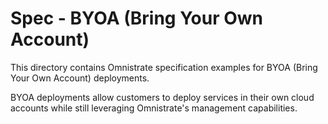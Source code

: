 # Spec - BYOA (Bring Your Own Account)

This directory contains Omnistrate specification examples for BYOA (Bring Your Own Account) deployments.

BYOA deployments allow customers to deploy services in their own cloud accounts while still leveraging Omnistrate's management capabilities.